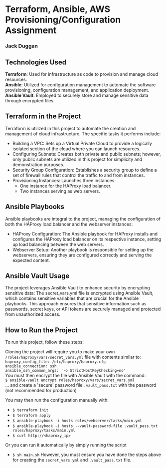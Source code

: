 # Terraform, Ansible, AWS Provisioning/Configuration Assignment
### Jack Duggan

## Technologies Used
**Terraform**: Used for infrastructure as code to provision and manage cloud resources.\
**Ansible**: Utilized for configuration management to automate the software provisioning, configuration management, and application deployment.\
**Ansible Vault**: Employed to securely store and manage sensitive data through encrypted files.

## Terraform in the Project
Terraform is utilized in this project to automate the creation and management of cloud infrastructure. The specific tasks it performs include:

- Building a VPC: Sets up a Virtual Private Cloud to provide a logically isolated section of the cloud where you can launch resources.
- Configuring Subnets: Creates both private and public subnets; however, only public subnets are utilized in this project for simplicity and demonstration purposes.
- Security Group Configuration: Establishes a security group to define a set of firewall rules that control the traffic to and from instances.
- Provisioning Instances: Launches three instances:
  - One instance for the HAProxy load balancer.
  - Two instances serving as web servers.

## Ansible Playbooks
Ansible playbooks are integral to the project, managing the configuration of both the HAProxy load balancer and the webserver instances:

- HAProxy Configuration: The Ansible playbook for HAProxy installs and configures the HAProxy load balancer on its respective instance, setting up load balancing between the web servers.
- Webserver Setup: Another playbook is responsible for setting up the webservers, ensuring they are configured correctly and serving the expected content.

## Ansible Vault Usage 
The project leverages Ansible Vault to enhance security by encrypting sensitive data:
The secret_vars.yml file is encrypted using Ansible Vault, which contains sensitive variables that are crucial for the Ansible playbooks.
This approach ensures that sensitive information such as passwords, secret keys, or API tokens are securely managed and protected from unauthorized access.

## How to Run the Project
To run this project, follow these steps:

Cloning the project will require you to make your own `/roles/haproxy/vars/secret_vars.yml` file with contents similar to:
`haproxy_config_file: /etc/haproxy/haproxy.cfg`\
`ansible_connection: ssh`\
`ansible_ssh_common_args: '-o StrictHostKeyChecking=no'`\
You must then encrypt the file with Ansible Vault with the command:\
`$ ansible-vault encrypt roles/haproxy/vars/secret_vars.yml`\
... and create a 'secure' password file `.vault_pass.txt` with the password (not recommended for production)

You may then run the configuration manually with:
- `$ terraform init`
- `$ terraform apply`
- `$ ansible-playbook -i hosts roles/webserver/tasks/main.yml`
- `$ ansible-playbook -i hosts --vault-password-file .vault_pass.txt roles/haproxy/tasks/main.yml`
- `$ curl http://<haproxy_ip>`

Or you can run it automatically by simply running the script
- `$ sh main.sh`
However, you must ensure you have done the steps above for creating the `secret_vars.yml` and `.vault_pass.txt` file.
